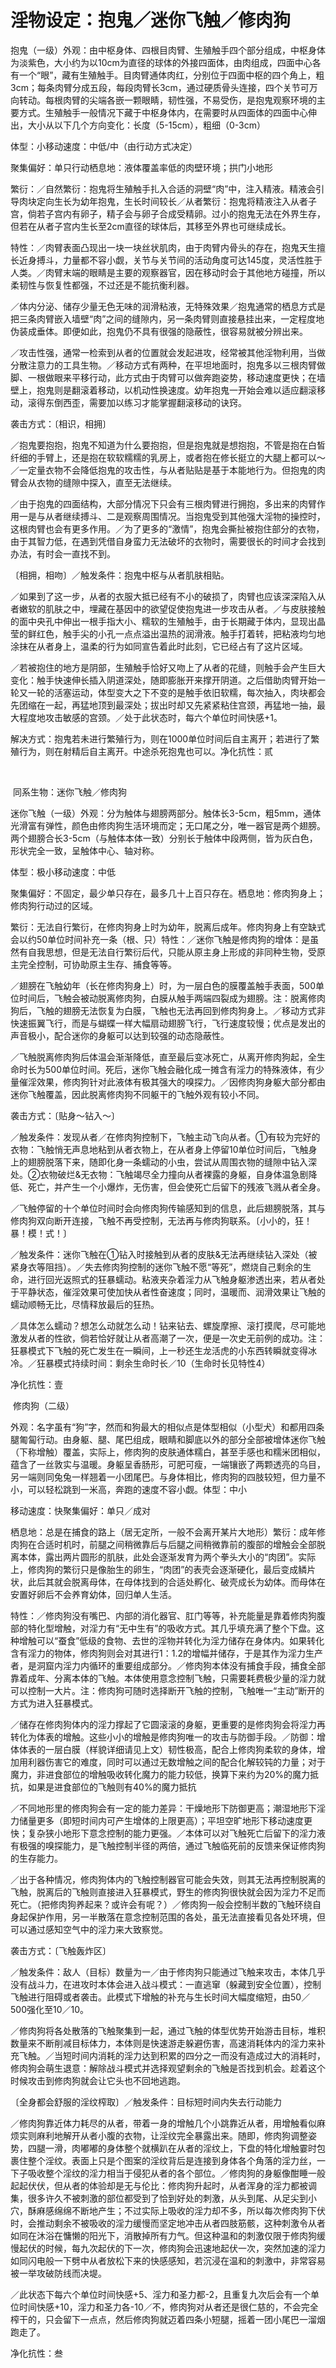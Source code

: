 # 淫物设定：抱鬼／迷你飞触／修肉狗

抱鬼（一级）外观：由中枢身体、四根目肉臂、生殖触手四个部分组成，中枢身体为淡紫色，大小约为以10cm为直径的球体的外接四面体，由肉组成，四面中心各有一个“眼”，藏有生殖触手。目肉臂通体肉红，分别位于四面中枢的四个角上，粗3cm；每条肉臂分成五段，每段肉臂长3cm，通过硬质骨头连接，四个关节可万向转动。每根肉臂的尖端各嵌一颗眼睛，韧性强，不易受伤，是抱鬼观察环境的主要方式。生殖触手一般情况下藏于中枢身体内，在需要时从四面体的四面中心伸出，大小从以下几个方向变化：长度（5-15cm），粗细（0-3cm）

体型：小移动速度：中低/中（由行动方式决定）

聚集偏好：单只行动栖息地：液体覆盖率低的肉壁环境；拱门小地形

繁衍：／自然繁衍：抱鬼将生殖触手扎入合适的洞壁“肉”中，注入精液。精液会引导肉块定向生长为幼年抱鬼，生长时间较长／从者繁衍：抱鬼将精液注入从者子宫，倘若子宫内有卵子，精子会与卵子合成受精卵。过小的抱鬼无法在外界生存，但若在从者子宫内生长至2cm直径的球体后，其移至外界也可继续成长。

特性：／肉臂表面凸现出一块一块丝状肌肉，由于肉臂内骨头的存在，抱鬼天生擅长近身搏斗，力量都不容小觑，关节与关节间的活动角度可达145度，灵活性胜于人类。／肉臂末端的眼睛是主要的观察器官，因在移动时会于其他地方碰撞，所以柔韧性与恢复性都强，不过还是不能抗衡利器。

／体内分泌、储存少量无色无味的润滑粘液，无特殊效果／抱鬼通常的栖息方式是把三条肉臂嵌入墙壁“肉”之间的缝隙内，另一条肉臂则直接悬挂出来，一定程度地伪装成垂体。即便如此，抱鬼仍不具有很强的隐蔽性，很容易就被分辨出来。

／攻击性强，通常一检索到从者的位置就会发起进攻，经常被其他淫物利用，当做分散注意力的工具生物。／移动方式有两种，在平坦地面时，抱鬼多以三根肉臂做脚、一根做眼来平移行动，此方式由于肉臂可以做奔跑姿势，移动速度更快；在墙壁上，抱鬼则是翻滚着移动，以机动性换速度。幼年抱鬼一开始会难以适应翻滚移动，滚得东倒西歪，需要加以练习才能掌握翻滚移动的诀窍。

袭击方式：〔相识，相拥〕

／抱鬼要抱抱，抱鬼不知道为什么要抱抱，但是抱鬼就是想抱抱，不管是抱在白皙纤细的手臂上，还是抱在软软糯糯的乳房上，或者抱在修长挺立的大腿上都可以～／一定量衣物不会降低抱鬼的攻击性，与从者贴贴是基于本能地行为。但抱鬼的肉臂会从衣物的缝隙中探入，直至无法继续。

／由于抱鬼的四面结构，大部分情况下只会有三根肉臂进行拥抱，多出来的肉臂作用一是与从者继续搏斗、二是观察周围情况。当抱鬼受到其他强大淫物的操控时，这根肉臂也会有更多作用。／为了更多的“激情”，抱鬼会撕扯被抱住部分的衣物，由于其智力低，在遇到凭借自身蛮力无法破坏的衣物时，需要很长的时间才会找到办法，有时会一直找不到。

〔相拥，相吻〕／触发条件：抱鬼中枢与从者肌肤相贴。

／如果到了这一步，从者的衣服大抵已经有不小的破损了，肉臂也应该深深陷入从者嫩软的肌肤之中，埋藏在基因中的欲望促使抱鬼进一步攻击从者。／与皮肤接触的面中央孔中伸出一根手指大小、糯软的生殖触手，由于长期藏于体内，显现出晶莹的鲜红色，触手尖的小孔一点点溢出温热的润滑液。触手打着转，把粘液均匀地涂抹在从者身上，温柔的行为如同宣告着此时此刻，它已经占有了这片区域。

／若被抱住的地方是阴部，生殖触手恰好又吻上了从者的花缝，则触手会产生巨大变化：触手快速伸长插入阴道深处，随即膨胀开来撑开阴道。之后借助肉臂开始一轮又一轮的活塞运动，体型变大之下不变的是触手依旧软糯，每次抽入，肉块都会先团缩在一起，再猛地顶到最深处；拔出时却又先紧紧粘住宫颈，再猛地一抽，最大程度地攻击敏感的宫颈。／处于此状态时，每六个单位时间快感+1。

解决方式：抱鬼若未进行繁殖行为，则在1000单位时间后自主离开；若进行了繁殖行为，则在射精后自主离开。中途杀死抱鬼也可以。净化抗性：贰

  

 同系生物：迷你飞触／修肉狗

迷你飞触（一级）外观：分为触体与翅膀两部分。触体长3-5cm，粗5mm，通体光滑富有弹性，颜色由修肉狗生活环境而定；无口尾之分，唯一器官是两个翅膀。两个翅膀合长3-5cm（与触体本体一致）分别长于触体中段两侧，皆为灰白色，形状完全一致，呈触体中心、轴对称。

体型：极小移动速度：中低

聚集偏好：不固定，最少单只存在，最多几十上百只存在。栖息地：修肉狗身上；修肉狗行动过的区域。

繁衍：无法自行繁衍，在修肉狗身上时为幼年，脱离后成年。修肉狗身上有空缺式会以约50单位时间补充一条（根、只）特性：／迷你飞触是修肉狗的增体：是虽然有自我思想，但是无法自行繁衍后代，只能从原主身上形成的非同种生物，受原主完全控制，可协助原主生存、捕食等等。

／翅膀在飞触幼年（长在修肉狗身上）时，为一层白色的膜覆盖触手表面，500单位时间后，飞触会被动脱离修肉狗，白膜从触手两端四裂成为翅膀。注：脱离修肉狗后，飞触的翅膀无法恢复为白膜，飞触也无法再回到修肉狗身上。／移动方式非快速振翼飞行，而是与蝴蝶一样大幅扇动翅膀飞行，飞行速度较慢；优点是发出的声音极小，配合迷你的身躯可以达到较强的动态隐蔽性。

／飞触脱离修肉狗后体温会渐渐降低，直至最后变冰死亡，从离开修肉狗起，全生命时长为500单位时间。死后，迷你飞触会融化成一摊含有淫力的特殊液体，有少量催淫效果，修肉狗针对此液体有极其强大的嗅探力。／因修肉狗身躯大部分都由迷你飞触覆盖，因此脱离修肉狗不同躯干的飞触外观有较小不同。

袭击方式：〔贴身～钻入～〕

／触发条件：发现从者／在修肉狗控制下，飞触主动飞向从者。①有较为完好的衣物：飞触悄无声息地粘到从者衣物上，在从者身上停留10单位时间后，飞触身上的翅膀脱落下来，随即化身一条蠕动的小虫，尝试从周围衣物的缝隙中钻入深处。②衣物破烂&无衣物：飞触竭尽全力撞向从者裸露的身躯，自身体温急剧降低、死亡，并产生一个小爆炸，无伤害，但会使死亡后留下的残液飞溅从者全身。

／飞触停留的十个单位时间时会向修肉狗传输感知到的信息，此后翅膀脱落，其与修肉狗双向断开连接，飞触不再受控制，无法再与修肉狗联系。〔小小的，狂！暴！模！式！〕

／触发条件：迷你飞触在①钻入时接触到从者的皮肤&无法再继续钻入深处（被紧身衣等阻挡）。／失去修肉狗控制的迷你飞触不愿“等死”，燃烧自己剩余的生命，进行回光返照式的狂暴蠕动。粘液夹杂着淫力从飞触身躯渗透出来，若从者处于平静状态，催淫效果可使加快从者性奋速度；同时，温暖而、润滑效果让飞触的蠕动顺畅无比，尽情释放最后的狂热。

／具体怎么蠕动？想怎么动就怎么动！钻来钻去、螺旋摩擦、滚打摸爬，尽可能地激发从者的性欲，倘若恰好就让从者高潮了一次，便是一次史无前例的成功。注：狂暴模式下飞触的死亡发生在一瞬间，上一秒还生龙活虎的小东西转瞬就变得冰冷。／狂暴模式持续时间：剩余生命时长／10（生命时长见特性4）

净化抗性：壹 

 修肉狗（二级）

外观：名字虽有“狗”字，然而和狗最大的相似点是体型相似（小型犬）和都用四条腿匍匐行动。由身躯、腿、尾巴组成，眼睛和脚底以外的部分全部被增体迷你飞触（下称增触）覆盖，实际上，修肉狗的皮肤通体糯白，甚至手感也和糯米团相似，蕴含了一丝敦实与温暖。身躯呈香肠形，可肥可瘦，一端镶嵌了两颗透亮的乌目，另一端则同兔兔一样翘着一小团尾巴。与身体相比，修肉狗的四肢较短，但力量不小，可以轻松跳到一米高，奔跑的速度不容小觑。体型：中小

移动速度：快聚集偏好：单只／成对

栖息地：总是在捕食的路上（居无定所，一般不会离开某片大地形）繁衍：成年修肉狗在合适时机时，前腿之间稍微靠后与后腿之间稍微靠前的腹部的增触会全部脱离本体，露出两片圆形的肌肤，此处会逐渐发育为两个拳头大小的“肉团”。实际上，修肉狗的繁衍只是像胎生的卵生，“肉团”的表壳会逐渐硬化，最后变成鳞片状，此后其就会脱离母体，在母体找到的合适处孵化、破壳成长为幼体。而母体在安置好卵后不会养育幼体，回归单人生活。

特性：／修肉狗没有嘴巴、内部的消化器官、肛门等等，补充能量是靠着修肉狗腹部的特化型增触，对淫力有“无中生有”的吸收方式。其几乎填充满了整个下盘。这种增触可以“蚕食”低级的食物、去世的淫物并转化为淫力储存在身体内。如果转化含有淫力的物体，修肉狗则会对其进行1：1.2的增幅并储存，于是其作为淫力生产者，是洞窟内淫力内循环的重要组成部分。／修肉狗本体没有捕食手段，捕食全部靠着成年、分离本体的飞触。本体使用意念控制飞触，只需要耗费极少量的淫力就可以控制一大片。注：修肉狗可随时选择断开飞触的控制，飞触唯一“主动”断开的方式为进入狂暴模式。

／储存在修肉狗体内的淫力撑起了它圆滚滚的身躯，更重要的是修肉狗会将淫力再转化为体表的增触。这些小小的增触是修肉狗唯一的攻击与防御手段。／防御：增体体表的一层白膜（样貌详细请见上文）韧性极高，配合上修肉狗柔软的身体，增加用利器伤害它的难度，同时可以通过无数增触之间的配合化解较钝的力量；对于魔力，非进食部位的增触吸收转化魔力的能力较低，换算下来约为20%的魔力抵抗，如果是进食部位的飞触则有40%的魔力抵抗

／不同地形里的修肉狗会有一定的能力差异：干燥地形下防御更高；潮湿地形下淫力储量更多（即短时间内可产生增体的上限更高）；平坦空旷地形下移动速度更快；复杂狭小地形下意念控制的能力更强。／本体可以对飞触死亡后留下的淫力液有极强的嗅探能力，是飞触控制半径的两倍，通过飞触临死前的反馈来保证修肉狗的生存能力。

／出于各种情况，修肉狗体内的飞触控制器官可能会失效，则其无法再控制脱离的飞触，脱离后的飞触则直接进入狂暴模式，野生的修肉狗很快就会因为淫力不足而死亡。（把修肉狗养起来？或许会有呢？）／修肉狗一般会控制半数的飞触环绕自身起保护作用，另一半散落在意念控制范围的各处，虽无法直接看见各处环境，但可以通过感知空气中的淫力来大致察觉。

袭击方式：〔飞触轰炸区〕

／触发条件：敌人（目标）数量为一／由于修肉狗只能通过飞触来攻击，本体几乎没有战斗力，在进攻时本体会进入战斗模式：一直逃窜（躲藏到安全位置），控制飞触进行阻碍或者袭击。此模式下增触的补充与生长时间大幅度缩短，由50／500强化至10／10。

／修肉狗将各处散落的飞触聚集到一起，通过飞触的体型优势开始游击目标，堆积数量来不断削减目标体力，本体则是快速游走躲避伤害，高速消耗体内的淫力来补充飞触。／当短时间内消耗的淫力达到积累的四分之一而没有造成过大的消耗时，修肉狗会萌生退意：解除战斗模式并选择观望剩余的飞触是否找到机会。趁着这个时候攻击到修肉狗就会让它头也不回地逃跑。

〔全身都会舒服的淫纹榨取〕／触发条件：目标短时间内失去行动能力

／修肉狗靠近体力耗尽的从者，带着一身的增触几个小跳靠近从者，用增触看似麻烦实则麻利地解开从者小腹的衣物，让淫纹完全暴露出来。随即，修肉狗调整姿势，四腿一滑，肉嘟嘟的身体整个就横趴在从者的淫纹上，下盘的特化增触霎时包裹住整个淫纹。表面上只是个图案的淫纹背后是连接到身体各个角落的淫力丝，一下子吸收整个淫纹的淫力相当于侵犯从者的各个部位。／修肉狗的身躯像酣睡一般起起伏伏，但从者的体验却是无与伦比：修肉狗升起时，从者浑身的淫力都被调集，很多许久不被刺激的部位都受到了恰到好处的刺激，从头到尾、从足尖到小穴，酥麻感绵绵不断地产生；不过实际上吸收的淫力却不多，所以每次修肉狗下伏时，会推动剩余不被吸收的淫力缓慢而坚定地冲击从者四肢筋骸，这种刺激令从者如同在沐浴在慵懒的阳光下，消散掉所有力气。但这种温和的刺激仅限于修肉狗缓慢起伏的时候，每九次起伏的下一次，修肉狗会迅速地起伏一次，突然加速的淫力如同闪电般一下劈中从者放松下来的快感感知，若沉浸在温和的刺激中，非常容易被一举攻破防线而决堤。

／此状态下每六个单位时间快感+5、淫力和圣力都-2，且重复九次后会有一个单位时间快感+10，淫力和圣力各-10／不，修肉狗对从者还是很仁慈的，不会完全榨干的，只会留下一点点，然后修肉狗就迈着四条小短腿，摇着一团小尾巴一溜烟跑走了。

净化抗性：叁 

  

  

  

  

  

  

  

